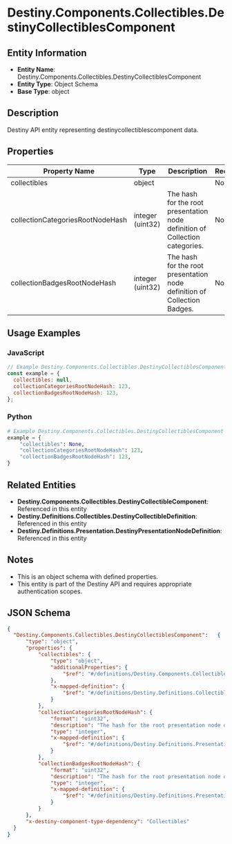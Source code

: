 # Destiny.Components.Collectibles.DestinyCollectiblesComponent

## Entity Information
- **Entity Name**: Destiny.Components.Collectibles.DestinyCollectiblesComponent
- **Entity Type**: Object Schema
- **Base Type**: object

## Description
Destiny API entity representing destinycollectiblescomponent data.

## Properties

| Property Name | Type | Description | Required |
|---------------|------|-------------|----------|
| collectibles | object |  | No |
| collectionCategoriesRootNodeHash | integer (uint32) | The hash for the root presentation node definition of Collection categories. | No |
| collectionBadgesRootNodeHash | integer (uint32) | The hash for the root presentation node definition of Collection Badges. | No |

## Usage Examples

### JavaScript
```javascript
// Example Destiny.Components.Collectibles.DestinyCollectiblesComponent object
const example = {
  collectibles: null,
  collectionCategoriesRootNodeHash: 123,
  collectionBadgesRootNodeHash: 123,
};
```

### Python
```python
# Example Destiny.Components.Collectibles.DestinyCollectiblesComponent object
example = {
    "collectibles": None,
    "collectionCategoriesRootNodeHash": 123,
    "collectionBadgesRootNodeHash": 123,
}
```

## Related Entities
- **Destiny.Components.Collectibles.DestinyCollectibleComponent**: Referenced in this entity
- **Destiny.Definitions.Collectibles.DestinyCollectibleDefinition**: Referenced in this entity
- **Destiny.Definitions.Presentation.DestinyPresentationNodeDefinition**: Referenced in this entity

## Notes
- This is an object schema with defined properties.
- This entity is part of the Destiny API and requires appropriate authentication scopes.

## JSON Schema
```json
{
  "Destiny.Components.Collectibles.DestinyCollectiblesComponent":   {
      "type": "object",
      "properties": {
          "collectibles": {
              "type": "object",
              "additionalProperties": {
                  "$ref": "#/definitions/Destiny.Components.Collectibles.DestinyCollectibleComponent"
              },
              "x-mapped-definition": {
                  "$ref": "#/definitions/Destiny.Definitions.Collectibles.DestinyCollectibleDefinition"
              }
          },
          "collectionCategoriesRootNodeHash": {
              "format": "uint32",
              "description": "The hash for the root presentation node definition of Collection categories.",
              "type": "integer",
              "x-mapped-definition": {
                  "$ref": "#/definitions/Destiny.Definitions.Presentation.DestinyPresentationNodeDefinition"
              }
          },
          "collectionBadgesRootNodeHash": {
              "format": "uint32",
              "description": "The hash for the root presentation node definition of Collection Badges.",
              "type": "integer",
              "x-mapped-definition": {
                  "$ref": "#/definitions/Destiny.Definitions.Presentation.DestinyPresentationNodeDefinition"
              }
          }
      },
      "x-destiny-component-type-dependency": "Collectibles"
  }
}
```
